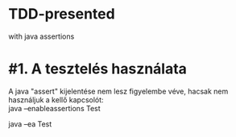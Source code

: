 # TDD-presented
with java assertions

# #1. A tesztelés használata
A java "assert" kijelentése nem lesz figyelembe véve, hacsak nem használjuk a kellő kapcsolót:  
java –enableassertions Test

java –ea Test
